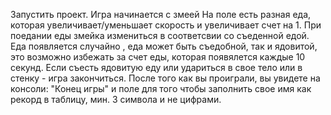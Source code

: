 Запустить проект.
Игра начинается с змеей
На поле есть разная еда, которая увеличивает/уменьшает скорость и увеличивает счет на 1.
При поедании еды змейка измениться в соответсвии со съеденной едой.
Еда появляется случайно , еда может быть съедобной, так и ядовитой, это возможно избежать за счет еды, которая появялется каждые 10 секунд.
Если съесть ядовитую еду или удариться в свое тело или в стенку - игра закончиться.
После того как вы проиграли, вы увидете на консоли: "Конец игры" и поле для того чтобы заполнить свое имя как рекорд в таблицу, мин. 3 символа и не цифрами.
